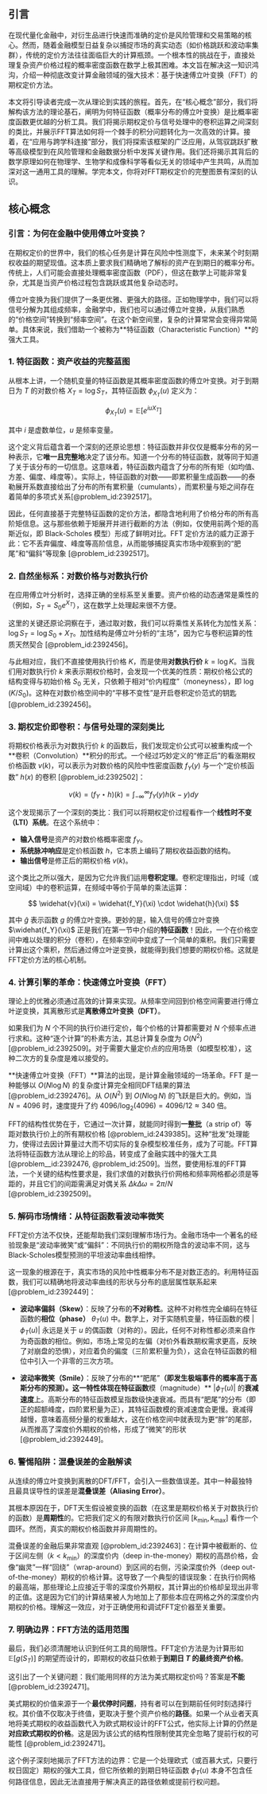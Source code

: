 ## 引言
在现代量化金融中，对衍生品进行快速而准确的定价是风险管理和交易策略的核心。然而，随着金融模型日益复杂以捕捉市场的真实动态（如价格跳跃和波动率集群），传统的定价方法往往面临巨大的计算瓶颈。一个根本性的挑战在于，直接处理复杂资产价格过程的概率密度函数在数学上极其困难。本文旨在解决这一知识鸿沟，介绍一种彻底改变计算金融领域的强大技术：基于快速傅立叶变换（FFT）的期权定价方法。

本文将引导读者完成一次从理论到实践的旅程。首先，在“核心概念”部分，我们将解构该方法的理论基石，阐明为何特征函数（概率分布的傅立叶变换）是比概率密度函数更优越的分析工具。我们将揭示期权定价与信号处理中的卷积运算之间深刻的类比，并展示FFT算法如何将一个棘手的积分问题转化为一次高效的计算。接着，在“应用与跨学科连接”部分，我们将探索该框架的广泛应用，从驾驭跳跃扩散等高级模型到在风险管理和金融数据分析中发挥关键作用。我们还将揭示其背后的数学原理如何在物理学、生物学和成像科学等看似无关的领域中产生共鸣，从而加深对这一通用工具的理解。学完本文，你将对FFT期权定价的完整图景有深刻的认识。

## 核心概念
### 引言：为何在金融中使用傅立叶变换？

在期权定价的世界中，我们的核心任务是计算在风险中性测度下，未来某个时刻期权收益的期望现值。这本质上要求我们精确地了解标的资产在到期日的概率分布。传统上，人们可能会直接处理概率密度函数（PDF），但这在数学上可能非常复杂，尤其是当资产价格过程包含跳跃或其他复杂动态时。

傅立叶变换为我们提供了一条更优雅、更强大的路径。正如物理学中，我们可以将信号分解为其组成频率，金融学中，我们也可以通过傅立叶变换，从我们熟悉的“价格空间”转换到“频率空间”。在这个新空间里，复杂的计算常常会变得异常简单。具体来说，我们借助一个被称为**特征函数（Characteristic Function）**的强大工具。

### 1. 特征函数：资产收益的完整蓝图

从根本上讲，一个随机变量的特征函数是其概率密度函数的傅立叶变换。对于到期日为 $T$ 的对数价格 $X_T = \log S_T$，其特征函数 $\phi_{X_T}(u)$ 定义为：

$$
\phi_{X_T}(u) = \mathbb{E}[e^{iuX_T}]
$$

其中 $i$ 是虚数单位，$u$ 是频率变量。

这个定义背后蕴含着一个深刻的还原论思想：特征函数并非仅仅是概率分布的另一种表示，它**唯一且完整地**决定了该分布。知道一个分布的特征函数，就等同于知道了关于该分布的一切信息。这意味着，特征函数内蕴含了分布的所有矩（如均值、方差、偏度、峰度等）。实际上，特征函数的对数——即累积量生成函数——的泰勒展开系数直接给出了分布的所有累积量（cumulants），而累积量与矩之间存在着简单的多项式关系[@problem_id:2392517]。

因此，任何直接基于完整特征函数的定价方法，都隐含地利用了价格分布的所有高阶矩信息。这与那些依赖于矩展开并进行截断的方法（例如，仅使用前两个矩的高斯近似，即 Black-Scholes 模型）形成了鲜明对比。FFT 定价方法的威力正源于此：它不丢弃偏度、峰度等高阶信息，从而能够捕捉真实市场中观察到的“肥尾”和“偏斜”等现象 [@problem_id:2392517]。

### 2. 自然坐标系：对数价格与对数执行价

在应用傅立叶分析时，选择正确的坐标系至关重要。资产价格的动态通常是乘性的（例如，$S_T = S_0 e^{X_T}$），这在数学上处理起来很不方便。

这里的关键还原论洞察在于，通过取对数，我们可以将乘性关系转化为加性关系：$\log S_T = \log S_0 + X_T$。加性结构是傅立叶分析的“主场”，因为它与卷积运算的性质天然契合 [@problem_id:2392456]。

与此相对应，我们不直接使用执行价格 $K$，而是使用**对数执行价** $k = \log K$。当我们用对数执行价 $k$ 来表示期权价格时，会发现一个优美的性质：期权价格公式的结构变得与初始价格 $S_0$ 无关，只依赖于相对“价内程度”（moneyness），即 $\log(K/S_0)$。这种在对数价格空间中的“平移不变性”是开启卷积定价范式的钥匙 [@problem_id:2392456]。

### 3. 期权定价即卷积：与信号处理的深刻类比

将期权价格表示为对数执行价 $k$ 的函数后，我们发现定价公式可以被重构成一个**卷积（Convolution）**积分的形式。一个经过巧妙定义的“修正后”的看涨期权价格函数 $v(k)$，可以表示为对数价格的风险中性密度函数 $f_Y(y)$ 与一个“定价核函数” $h(x)$ 的卷积 [@problem_id:2392502]：

$$
v(k) = (f_Y \star h)(k) = \int_{-\infty}^{\infty} f_Y(y) h(k-y) dy
$$

这个发现揭示了一个深刻的类比：我们可以将期权定价过程看作一个**线性时不变（LTI）系统**。在这个系统中：
- **输入信号**是资产的对数价格概率密度 $f_Y$。
- **系统脉冲响应**是定价核函数 $h$，它本质上编码了期权收益函数的结构。
- **输出信号**是修正后的期权价格 $v(k)$。

这个类比之所以强大，是因为它允许我们运用**卷积定理**。卷积定理指出，时域（或空间域）中的卷积运算，在频域中等价于简单的乘法运算：

$$
\widehat{v}(\xi) = \widehat{f_Y}(\xi) \cdot \widehat{h}(\xi)
$$

其中 $\widehat{g}$ 表示函数 $g$ 的傅立叶变换。更妙的是，输入信号的傅立叶变换 $\widehat{f_Y}(\xi)$ 正是我们在第一节中介绍的**特征函数**！因此，一个在价格空间中难以处理的积分（卷积），在频率空间中变成了一个简单的乘积。我们只需要计算出这个乘积，然后通过傅立叶逆变换，就能得到我们想要的期权价格。这就是FFT定价方法的核心机制。

### 4. 计算引擎的革命：快速傅立叶变换（FFT）

理论上的优雅必须通过高效的计算来实现。从频率空间回到价格空间需要进行傅立叶逆变换，其离散形式是**离散傅立叶变换（DFT）**。

如果我们为 $N$ 个不同的执行价进行定价，每个价格的计算都需要对 $N$ 个频率点进行求和。这种“逐个计算”的朴素方法，其总计算复杂度为 $O(N^2)$ [@problem_id:2392509]。对于需要大量定价点的应用场景（如模型校准），这种二次方的复杂度是难以接受的。

**快速傅立叶变换（FFT）**算法的出现，是计算金融领域的一场革命。FFT 是一种能够以 $O(N \log N)$ 的复杂度计算完全相同DFT结果的算法 [@problem_id:2392476]。从 $O(N^2)$ 到 $O(N \log N)$ 的飞跃是巨大的。例如，当 $N=4096$ 时，速度提升了约 $4096 / \log_2(4096) = 4096/12 \approx 340$ 倍。

FFT的结构性优势在于，它通过一次计算，就能同时得到**一整批**（a strip of）等距对数执行价上的所有期权价格 [@problem_id:2439385]。这种“批发”处理能力，使得过去因计算量过大而不切实际的复杂模型校准任务，成为了可能。FFT算法将特征函数方法从理论上的珍品，转变成了金融实践中的强大工具 [@problem__id:2392476, @problem_id:2509]。当然，要使用标准的FFT算法，一个关键的结构性要求是，我们求值的对数执行价网格和频率网格都必须是等距的，并且它们的间距需满足对偶关系 $\Delta k \Delta \omega = 2\pi/N$ [@problem_id:2392509]。

### 5. 解码市场情绪：从特征函数看波动率微笑

FFT定价方法不仅快，还能帮助我们深刻理解市场行为。金融市场中一个著名的经验现象是“波动率微笑”或“偏斜”：不同执行价的期权所隐含的波动率不同，这与Black-Scholes模型预测的平坦波动率曲线相悖。

这一现象的根源在于，真实市场的风险中性概率分布不是对数正态的。利用特征函数，我们可以精确地将波动率曲线的形状与分布的底层属性联系起来 [@problem_id:2392449]：

- **波动率偏斜（Skew）**：反映了分布的**不对称性**。这种不对称性完全编码在特征函数的**相位（phase）** $\theta_T(u)$ 中。数学上，对于实随机变量，特征函数的模 $|\phi_T(u)|$ 永远是关于 $u$ 的偶函数（对称的）。因此，任何不对称性都必须来自作为奇函数的相位。例如，市场上常见的左偏（对价外看跌期权需求更高，反映了对崩盘的恐惧），对应着负的偏度（三阶累积量为负），这会在特征函数的相位中引入一个非零的三次方项。

- **波动率微笑（Smile）**：反映了分布的**“肥尾”**（即发生极端事件的概率高于高斯分布的预测）。这一特性体现在特征函数**模（magnitude）** $|\phi_T(u)|$ 的**衰减速度**上。高斯分布的特征函数模呈指数级快速衰减。而具有“肥尾”的分布（即正的超额峰度，四阶累积量为正），其特征函数模的衰减速度会更慢。衰减得越慢，意味着高频分量的权重越大，这在价格空间中就表现为更“胖”的尾部，从而推高了深度价外期权的价格，形成了“微笑”的形状 [@problem_id:2392449]。

### 6. 警惕陷阱：混叠误差的金融解读

从连续的傅立叶变换到离散的DFT/FFT，会引入一些数值误差。其中一种最独特且最具误导性的误差是**混叠误差（Aliasing Error）**。

其根本原因在于，DFT天生假设被变换的函数（在这里是期权价格关于对数执行价的函数）是**周期性**的。它把我们定义的有限对数执行价区间 $[k_{\min}, k_{\max}]$ 看作一个圆环。然而，真实的期权价格函数并非周期性的。

混叠误差的金融后果非常直观 [@problem_id:2392463]：在计算中被截断的、位于区间左侧（$k < k_{\min}$）的深度价内（deep in-the-money）期权的高昂价格，会像“幽灵”一样“回绕”（wrap-around）到区间的右侧，污染深度价外（deep out-of-the-money）期权的价格计算。这导致了一个典型的错误现象：在执行价网格的最高端，那些理论上应接近于零的深度价外期权，其计算出的价格却呈现出非零的正值。这是因为它们的计算结果被人为地加上了那些本应在网格之外的深度价内期权的价格。理解这一效应，对于正确使用和调试FFT定价器至关重要。

### 7. 明确边界：FFT方法的适用范围

最后，我们必须清醒地认识到任何工具的局限性。FFT定价方法是为计算形如 $\mathbb{E}[g(S_T)]$ 的期望而设计的，即期权的收益只依赖于**到期日 $T$ 的最终资产价格**。

这引出了一个关键问题：我们能用同样的方法为美式期权定价吗？答案是**不能** [@problem_id:2392471]。

美式期权的价值来源于一个**最优停时问题**，持有者可以在到期前任何时刻选择行权。其价值不仅取决于终值，更取决于整个资产价格的**路径**。如果一个从业者天真地将美式期权的收益函数代入为欧式期权设计的FFT公式，他实际上计算的仍然是**对应欧式期权的价格**。这是因为该公式的结构性限制使其完全忽略了提前行权的可能性 [@problem_id:2392471]。

这个例子深刻地揭示了FFT方法的边界：它是一个处理欧式（或百慕大式，只要行权日固定）期权的强大工具，但它所依赖的到期日特征函数 $\phi_T(u)$ 本身不包含任何路径信息，因此无法直接用于解决真正的路径依赖或提前行权问题。

